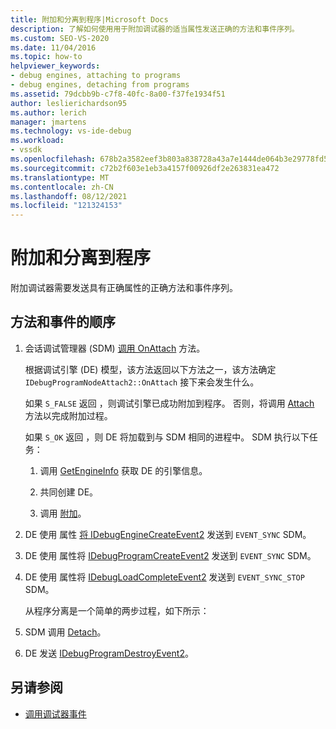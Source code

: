 ```yaml
---
title: 附加和分离到程序|Microsoft Docs
description: 了解如何使用用于附加调试器的适当属性发送正确的方法和事件序列。
ms.custom: SEO-VS-2020
ms.date: 11/04/2016
ms.topic: how-to
helpviewer_keywords:
- debug engines, attaching to programs
- debug engines, detaching from programs
ms.assetid: 79dcbb9b-c7f8-40fc-8a00-f37fe1934f51
author: leslierichardson95
ms.author: lerich
manager: jmartens
ms.technology: vs-ide-debug
ms.workload:
- vssdk
ms.openlocfilehash: 678b2a3582eef3b803a838728a43a7e1444de064b3e29778fd5f077ab7c386f7
ms.sourcegitcommit: c72b2f603e1eb3a4157f00926df2e263831ea472
ms.translationtype: MT
ms.contentlocale: zh-CN
ms.lasthandoff: 08/12/2021
ms.locfileid: "121324153"
---
```

# <a name="attaching-and-detaching-to-a-program"></a>附加和分离到程序
附加调试器需要发送具有正确属性的正确方法和事件序列。

## <a name="sequence-of-methods-and-events"></a>方法和事件的顺序

1. 会话调试管理器 (SDM) [调用 OnAttach](../../extensibility/debugger/reference/idebugprogramnodeattach2-onattach.md) 方法。

    根据调试引擎 (DE) 模型，该方法返回以下方法之一，该方法确定 `IDebugProgramNodeAttach2::OnAttach` 接下来会发生什么。

    如果 `S_FALSE` 返回 ，则调试引擎已成功附加到程序。 否则，将调用 [Attach](../../extensibility/debugger/reference/idebugengine2-attach.md) 方法以完成附加过程。

    如果 `S_OK` 返回 ，则 DE 将加载到与 SDM 相同的进程中。 SDM 执行以下任务：

   1. 调用 [GetEngineInfo](../../extensibility/debugger/reference/idebugprogramnode2-getengineinfo.md) 获取 DE 的引擎信息。

   2. 共同创建 DE。

   3. 调用 [附加](../../extensibility/debugger/reference/idebugengine2-attach.md)。

2. DE 使用 属性 [将 IDebugEngineCreateEvent2](../../extensibility/debugger/reference/idebugenginecreateevent2.md) 发送到 `EVENT_SYNC` SDM。

3. DE 使用 属性将 [IDebugProgramCreateEvent2](../../extensibility/debugger/reference/idebugprogramcreateevent2.md) 发送到 `EVENT_SYNC` SDM。

4. DE 使用 属性将 [IDebugLoadCompleteEvent2](../../extensibility/debugger/reference/idebugloadcompleteevent2.md) 发送到 `EVENT_SYNC_STOP` SDM。

   从程序分离是一个简单的两步过程，如下所示：

5. SDM 调用 [Detach](../../extensibility/debugger/reference/idebugprogram2-detach.md)。

6. DE 发送 [IDebugProgramDestroyEvent2](../../extensibility/debugger/reference/idebugprogramdestroyevent2.md)。

## <a name="see-also"></a>另请参阅
- [调用调试器事件](../../extensibility/debugger/calling-debugger-events.md)
